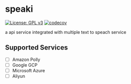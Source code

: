 # speaki

[![License: GPL v3](https://img.shields.io/badge/License-GPLv3-blue.svg)](https://www.gnu.org/licenses/gpl-3.0)
[![codecov](https://codecov.io/gh/jiak94/speaki/branch/master/graph/badge.svg?token=HST9G3RNRN)](https://codecov.io/gh/jiak94/speaki)

a api service integrated with multiple text to speach service

## Supported Services

- [ ] Amazon Polly
- [ ] Google GCP
- [ ] Microsoft Azure
- [ ] Aliyun
